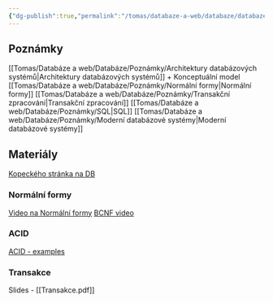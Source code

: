 ```yaml
---
{"dg-publish":true,"permalink":"/tomas/databaze-a-web/databaze/databaze-poznamky-materialy/","tags":["tomas","databaze_a_web","databaze"]}
---
```


## Poznámky
[[Tomas/Databáze a web/Databáze/Poznámky/Architektury databázových systémů\|Architektury databázových systémů]] + Konceptuální model
[[Tomas/Databáze a web/Databáze/Poznámky/Normální formy\|Normální formy]]
[[Tomas/Databáze a web/Databáze/Poznámky/Transakční zpracování\|Transakční zpracování]]
[[Tomas/Databáze a web/Databáze/Poznámky/SQL\|SQL]]
[[Tomas/Databáze a web/Databáze/Poznámky/Moderní databázové systémy\|Moderní databázové systémy]]

## Materiály
[Kopeckého stránka na DB](https://www.ms.mff.cuni.cz/~kopecky/teaching/ndbi025/)
### Normální formy
[Video na Normální formy](https://www.youtube.com/watch?v=GFQaEYEc8_8&t=449s)
[BCNF video](https://www.youtube.com/watch?v=VWnKUKH4tLg)

### ACID
[ACID - examples](https://www.youtube.com/watch?v=GAe5oB742dw)

### Transakce
Slides - [[Transakce.pdf]]